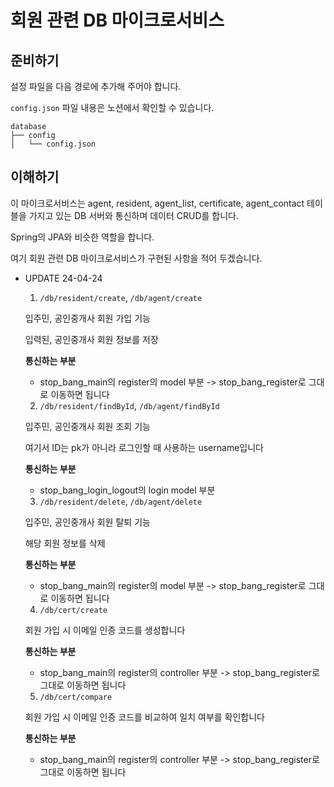 # 회원 관련 DB 마이크로서비스

## 준비하기

설정 파일을 다음 경로에 추가해 주어야 합니다.

`config.json` 파일 내용은 노션에서 확인할 수 있습니다.

```
database
├── config
│   └── config.json
```

## 이해하기

이 마이크로서비스는 agent, resident, agent_list, certificate, agent_contact 테이블을 가지고 있는 DB 서버와 통신하며 데이터 CRUD를 합니다.

Spring의 JPA와 비슷한 역할을 합니다.

여기 회원 관련 DB 마이크로서비스가 구현된 사항을 적어 두겠습니다.

- UPDATE 24-04-24

  1. `/db/resident/create`, `/db/agent/create`
    
    입주민, 공인중개사 회원 가입 기능

    입력된, 공인중개사 회원 정보를 저장

    **통신하는 부분**
    
    - stop_bang_main의 register의 model 부분 -> stop_bang_register로 그대로 이동하면 됩니다
    
  2. `/db/resident/findById`, `/db/agent/findById`

    입주민, 공인중개사 회원 조회 기능
    
    여기서 ID는 pk가 아니라 로그인할 때 사용하는 username입니다

    **통신하는 부분**

    - stop_bang_login_logout의 login model 부분

  3. `/db/resident/delete`, `/db/agent/delete`

    입주민, 공인중개사 회원 탈퇴 기능

    해당 회원 정보를 삭제

    **통신하는 부분**

    - stop_bang_main의 register의 model 부분 -> stop_bang_register로 그대로 이동하면 됩니다
  
  4. `/db/cert/create`

    회원 가입 시 이메일 인증 코드를 생성합니다

    **통신하는 부분**

    - stop_bang_main의 register의 controller 부분 -> stop_bang_register로 그대로 이동하면 됩니다
  
  
  5. `/db/cert/compare`

    회원 가입 시 이메일 인증 코드를 비교하여 일치 여부를 확인합니다

    **통신하는 부분**
    
    - stop_bang_main의 register의 controller 부분 -> stop_bang_register로 그대로 이동하면 됩니다